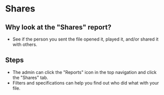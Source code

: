 # Shares

## Why look at the "Shares" report? 
* See if the person you sent the file opened it, played it, and/or shared it with others. 

## Steps

* The admin can click the "Reports" icon in the top navigation and click the "Shares" tab.
* Filters and specifications can help you find out who did what with your file. 